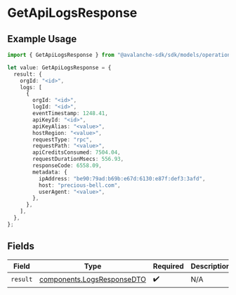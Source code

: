 # GetApiLogsResponse

## Example Usage

```typescript
import { GetApiLogsResponse } from "@avalanche-sdk/sdk/models/operations";

let value: GetApiLogsResponse = {
  result: {
    orgId: "<id>",
    logs: [
      {
        orgId: "<id>",
        logId: "<id>",
        eventTimestamp: 1248.41,
        apiKeyId: "<id>",
        apiKeyAlias: "<value>",
        hostRegion: "<value>",
        requestType: "rpc",
        requestPath: "<value>",
        apiCreditsConsumed: 7504.04,
        requestDurationMsecs: 556.93,
        responseCode: 6558.09,
        metadata: {
          ipAddress: "be90:79ad:b69b:e67d:6130:e87f:def3:3afd",
          host: "precious-bell.com",
          userAgent: "<value>",
        },
      },
    ],
  },
};
```

## Fields

| Field                                                                    | Type                                                                     | Required                                                                 | Description                                                              |
| ------------------------------------------------------------------------ | ------------------------------------------------------------------------ | ------------------------------------------------------------------------ | ------------------------------------------------------------------------ |
| `result`                                                                 | [components.LogsResponseDTO](../../models/components/logsresponsedto.md) | :heavy_check_mark:                                                       | N/A                                                                      |